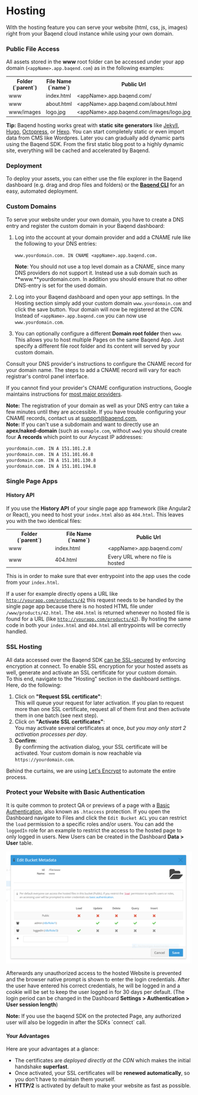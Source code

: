 # Hosting

With the hosting feature you can serve your website (html, css, js, images) right from your Baqend cloud instance while using your own domain.

### Public File Access

All assets stored in the **www** root folder can be accessed under your app domain (`<appName>.app.baqend.com`) as in the following examples:


 <div class="table-wrapper"><table class="table">
  <tr>
    <th>Folder (`parent`)</th>
    <th>File Name (`name`)</th>
    <th>Public Url</th>
  </tr>
  <tr>
    <td>www</td>
    <td>index.html</td>
    <td>&lt;appName&gt;.app.baqend.com/</td>
  </tr>
  <tr>
    <td>www</td>
    <td>about.html</td>
    <td>&lt;appName&gt;.app.baqend.com/about.html</td>
  </tr>
  <tr>
    <td>www/images</td>
    <td>logo.jpg</td>
    <td>&lt;appName&gt;.app.baqend.com/images/logo.jpg</td>
  </tr>
</table></div>


<div class="tip">
  <strong>Tip:</strong>
  Baqend hosting works great with <b>static site generators</b> like <a target="_blank" rel="nofollow" href="https://jekyllrb.com/">Jekyll</a>, <a target="_blank" rel="nofollow" href="https://gohugo.io/">Hugo</a>, <a target="_blank" rel="nofollow" href="http://octopress.org/">Octopress</a>, or <a target="_blank" rel="nofollow" href="https://hexo.io/">Hexo</a>. You can start completely static or even import data from CMS like Wordpres.
  Later you can gradually add dynamic parts using the Baqend SDK. From the first static blog post to a highly dynamic site, everything will be cached and accelerated by Baqend.
</div>


### Deployment

To deploy your assets, you can either use the file explorer in the Baqend dashboard (e.g. drag and drop files and folders) or the [**Baqend CLI**](/topics/cli/) for an easy, automated deployment.

### Custom Domains

To serve your website under your own domain, you have to create a DNS entry and register the custom domain in your Baqend dashboard:

1. Log into the account at your domain provider and add a CNAME rule like the following to your DNS entries:

    `www.yourdomain.com. IN CNAME <appName>.app.baqend.com.`

    **Note**: You should not use a top level domain as a CNAME, since many DNS providers do not support it. Instead use a sub domain
such as **www.**yourdomain.com. In addition you should ensure that no other DNS-entry is set for the used domain.

2. Log into your Baqend dashboard and open your app settings. 
   In the Hosting section simply add your custom domain `www.yourdomain.com` and click the save button. 
   Your domain will now be registered at the CDN. Instead of `<appName>.app.baqend.com` you can now use `www.yourdomain.com`.

3. You can optionally configure a different **Domain root folder** then `www`. 
   This allows you to host multiple Pages on the same Baqend App. 
   Just specify a different file root folder and its content will served by your custom domain.

Consult your DNS provider's instructions to configure the CNAME record for your domain name. 
The steps to add a CNAME record will vary for each registrar's control panel interface.

If you cannot find your provider's CNAME configuration instructions, Google maintains instructions for [most major providers](https://support.google.com/a/topic/1615038). 



<div class="note"><strong>Note:</strong> The registration of your domain as well as your DNS entry can take a few minutes until they are accessible. If you have trouble configuring your CNAME records, contact us at <a href="maito:support@baqend.com">support@baqend.com.</a></div>
 <div class="note"><strong>Note:</strong> If you can't use a subdomain and want to directly use an <b>apex/naked-domain</b> (such as <code>exmaple.com</code>, without <code>www</code>) 
you should create four <b>A records</b> which point to our Anycast IP addresses:

```
yourdomain.com. IN A 151.101.2.8
yourdomain.com. IN A 151.101.66.8
yourdomain.com. IN A 151.101.130.8
yourdomain.com. IN A 151.101.194.8
```

</div>

### Single Page Apps

#### History API

If you use the <b>History API</b> of your single page app framework (like Angular2 or React), you need to host your <code>index.html</code> also as <code>404.html</code>. This leaves you with the two identical files:
<div class="table-wrapper"><table class="table">
  <tr>
    <th>Folder (`parent`)</th>
    <th>File Name (`name`)</th>
    <th>Public Url</th>
  </tr>
  <tr>
    <td>www</td>
    <td>index.html</td>
    <td>&lt;appName&gt;.app.baqend.com/</td>
  </tr>
  <tr>
    <td>www</td>
    <td>404.html</td>
    <td>Every URL where no file is hosted</td>
  </tr>
</table></div>
This is in order to make sure that ever entrypoint into the app uses the code from your <code>index.html</code>.

If a user for example directly opens a URL like <code>http://yourapp.com/products/42</code> this request needs to be handled by the single page app because there is no hosted HTML file under <code>/www/products/42.html</code>.
The <code>404.html</code> is returned whenever no hosted file is found for a URL (like <code>http://yourapp.com/products/42</code>). By hosting the same code in both your <code>index.html</code> and <code>404.html</code> all entrypoints will be correctly handled.

### SSL Hosting

All data accessed over the Baqend SDK [can be SSL-secured](/topics/getting-started#connect-your-app-to-baqend) by enforcing encryption at connect. 
To enable SSL encryption for your hosted assets as well, generate and activate an SSL certificate for your custom domain.  
To this end, navigate to the "Hosting" section in the dashboard *settings*.  
Here, do the following:

1. Click on **"Request SSL certificate"**:  
This will queue your request for later activation. 
If you plan to request more than one SSL certificate, request all of them first and then activate them in one batch (see next step). 
2. Click on **"Activate SSL certificates"**:  
You may activate several certificates at once, *but you may only start 2 activation processes per day*. 
3. **Confirm**:  
By confirming the activation dialog, your SSL certificate will be activated. Your custom domain is now reachable via `https://yourdomain.com`.

Behind the curtains, we are using [Let's Encrypt](https://letsencrypt.org/) to automate the entire process. 

### Protect your Website with Basic Authentication

It is quite common to protect QA or previews of a page with a [Basic Authentication](https://en.wikipedia.org/wiki/Basic_access_authentication),
also known as `.htaccess` protection.
If you open the Dashboard navigate to Files and click the `Edit Bucket ACL` you can restrict the `load` permission to a
specific roles and/or users. 
You can add the `loggedIn` role for an example to restrict the access to the hosted page to only logged in users. 
New Users can be created in the Dashboard **Data > User** table.

![File Bucket ACLs](bucket-acl.png)

Afterwards any unauthorized access to the hosted Website is prevented and the browser native prompt is shown to enter 
the login credentials. 
After the user have entered his correct credentials, he will be logged in and a cookie will be 
set to keep the user logged in for 30 days per default. 
(The login period can be changed in the Dashboard **Settings > Authentication > User session length**)

  <div class="note"><strong>Note:</strong> 
If you use the baqend SDK on the protected Page, any authorized user will also be loggedin in after the SDKs `connect` call.
</div>


#### Your Advantages

Here are your advantages at a glance:

- The certificates are *deployed directly at the CDN* which makes the initial handshake **superfast**.
- Once activated, your SSL certificates will be **renewed automatically**, so you don't have to maintain them yourself. 
- **HTTP/2** is activated by default to make your website as fast as possible.
